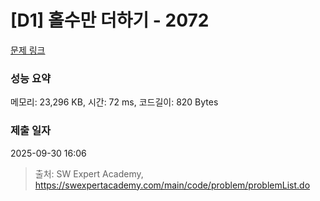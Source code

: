 # [D1] 홀수만 더하기 - 2072 

[문제 링크](https://swexpertacademy.com/main/code/problem/problemDetail.do?contestProbId=AV5QSEhaA5sDFAUq) 

### 성능 요약

메모리: 23,296 KB, 시간: 72 ms, 코드길이: 820 Bytes

### 제출 일자

2025-09-30 16:06



> 출처: SW Expert Academy, https://swexpertacademy.com/main/code/problem/problemList.do